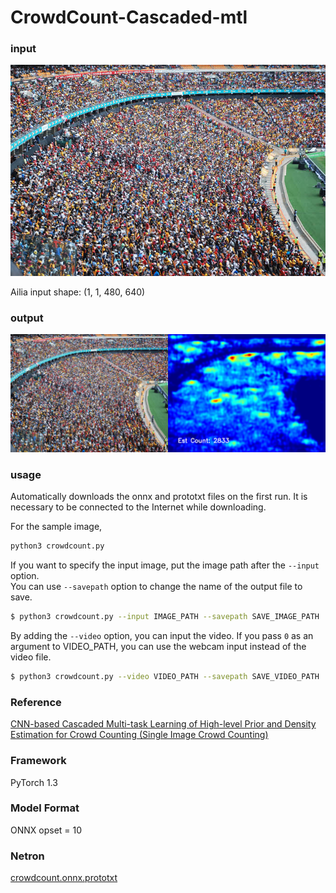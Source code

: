 # CrowdCount-Cascaded-mtl

### input
![input_image](test.jpeg)

Ailia input shape: (1, 1, 480, 640)  

### output
![output_image](result.png)


### usage
Automatically downloads the onnx and prototxt files on the first run. It is necessary to be connected to the Internet while downloading.

For the sample image, 
```bash
python3 crowdcount.py
```

If you want to specify the input image, put the image path after the `--input` option.  
You can use `--savepath` option to change the name of the output file to save.
```bash
$ python3 crowdcount.py --input IMAGE_PATH --savepath SAVE_IMAGE_PATH
```

By adding the `--video` option, you can input the video.
If you pass `0` as an argument to VIDEO_PATH, you can use the webcam input instead of the video file.
```bash
$ python3 crowdcount.py --video VIDEO_PATH --savepath SAVE_VIDEO_PATH
```

### Reference
[CNN-based Cascaded Multi-task Learning of High-level Prior and Density Estimation for Crowd Counting (Single Image Crowd Counting)](https://github.com/svishwa/crowdcount-cascaded-mtl)


### Framework
PyTorch 1.3


### Model Format
ONNX opset = 10


### Netron

[crowdcount.onnx.prototxt](https://lutzroeder.github.io/netron/?url=https://storage.googleapis.com/ailia-models/crowd_count/crowdcount.onnx.prototxt)
